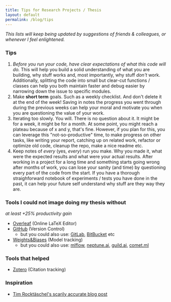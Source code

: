 ```yaml
---
title: Tips for Research Projects / Thesis
layout: default
permalink: /blog/tips
---
```


_This lists will keep being updated by suggestions of friends & colleagues, or whenever I feel enlightened._

### Tips

1. _Before you run your code, have clear expectations of what this code will do._
    This will help you build a solid understanding of what you are building, why stuff works and, most importantly, why stuff _don't_ work. Additionally, splitting the code into small but clear-cut functions / classes can help you both maintain faster and debug easier by narrowing down the issue to specific modules. 
2. Make **short term** goals.
    Such as a weekly checklist. And don't delete it at the end of the week! Saving in notes the progress you went through during the previous weeks can help your moral and motivate you when you are questioning the value of your work.
3. Iterating too slowly.
    You will. There is no question about it. It might be for a week, it might be for a month. At some point, you might reach a plateau because of x and y, that's fine. However, if you plan for this, you can leverage this "not-so-productive" time, to make progress on other tasks, like writing your report, catching up on related work, refactor or optimize old code, cleanup the repo, make a nice readme etc.
4. Keep notes of *every* (yes, *every*) run you make.
    Why you made it, what were the expected results and what were your actual results. After working in a project for a long time and something starts going wrong after months of work, you can lose your sanity (and time) by questioning every part of the code from the start. If you have a thorough straighforward notebook of experiments / tests you have done in the past, it can help your future self understand why stuff are they way they are.


### Tools I could not image doing my thesis without 
_at least +25% productivity gain_

- [Overleaf](https://www.overleaf.com) (Online LaTeX Editor)
- [GitHub](https://github.com/) (Version Control)
  - but you could also use: [GitLab](https://about.gitlab.com/), [BitBucket](https://bitbucket.org) etc
- [Weights&Biases](https://www.wandb.com/) (Model tracking)
  - but you could also use: [mlflow](https://mlflow.org/), [neptune.ai](https://neptune.ai/), [guild.ai](https://guild.ai/), [comet.ml](https://www.comet.ml)

### Tools that helped

- [Zotero](https://www.zotero.org/) (Citation tracking)

### Inspiration
- [Tim Rocktäschel's scarily accurate blog post](https://rockt.github.io/2018/08/29/msc-advice)
